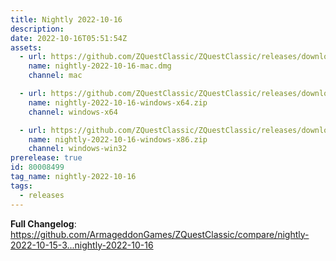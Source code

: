 ```yaml
---
title: Nightly 2022-10-16
description: 
date: 2022-10-16T05:51:54Z
assets: 
  - url: https://github.com/ZQuestClassic/ZQuestClassic/releases/download/nightly-2022-10-16/nightly-2022-10-16-mac.dmg
    name: nightly-2022-10-16-mac.dmg
    channel: mac

  - url: https://github.com/ZQuestClassic/ZQuestClassic/releases/download/nightly-2022-10-16/nightly-2022-10-16-windows-x64.zip
    name: nightly-2022-10-16-windows-x64.zip
    channel: windows-x64

  - url: https://github.com/ZQuestClassic/ZQuestClassic/releases/download/nightly-2022-10-16/nightly-2022-10-16-windows-x86.zip
    name: nightly-2022-10-16-windows-x86.zip
    channel: windows-win32
prerelease: true
id: 80008499
tag_name: nightly-2022-10-16
tags:
  - releases
---
```


**Full Changelog**: https://github.com/ArmageddonGames/ZQuestClassic/compare/nightly-2022-10-15-3...nightly-2022-10-16
